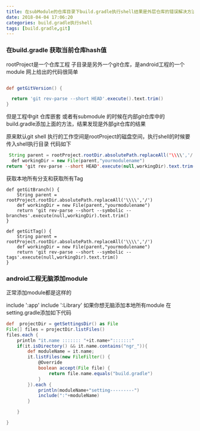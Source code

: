 ```yaml
---
title: 在subModule的仓库目录下build.gradle执行shell结果是外层仓库的错误解决方法
date: 2018-04-04 17:06:20
categories: build.gradle执行shell
tags: [build.gradle,git]
---
```


### 在build.gradle 获取当前仓库hash值
rootProject是一个仓库工程
子目录是另外一个git仓库，是android工程的一个module
网上给出的代码很简单
```groovy

def getGitVersion() {

  return 'git rev-parse --short HEAD'.execute().text.trim()
}

```
但是工程中git 仓库嵌套 或者有submodule 的时候在内部git仓库中的build.gradle添加上面的方法，结果发现是外部git仓库的结果

原来默认git shell 执行的工作空间是rootProject的磁盘空间，执行shell的时候要传入shell执行目录
代码如下
```java
 String parent = rootProject.rootDir.absolutePath.replaceAll('\\\\','/')
  def workingDir = new File(parent,"yourmodulename")
return 'git rev-parse --short HEAD'.execute(null,workingDir).text.trim()
```


获取本地所有分支和获取所有Tag
```
def getGitBranch() {
    String parent = rootProject.rootDir.absolutePath.replaceAll('\\\\','/')
    def workingDir = new File(parent,"yourmodulename")
    return 'git rev-parse --short --symbolic --branches'.execute(null,workingDir).text.trim()
}

def getGitTag() {
    String parent = rootProject.rootDir.absolutePath.replaceAll('\\\\','/')
    def workingDir = new File(parent,"yourmodulename")
    return 'git rev-parse --short --symbolic --tags'.execute(null,workingDir).text.trim()
}
```
### android工程无脑添加module
正常添加module都是这样的

include ':app'
include ':Library'
如果你想无脑添加本地所有module
在setting.gradle添加如下代码

```groovy
def  projectDir = getSettingsDir() as File
File[] files = projectDir.listFiles()
files.each {
    println "it.name ::::::: "+it.name+":::::::"
    if(it.isDirectory() && it.name.contains("ngr_")){
        def moduleName = it.name;
        it.listFiles(new FileFilter() {
            @Override
            boolean accept(File file) {
                return file.name.equals("build.gradle")
            }
        }).each {
            println(moduleName+"setting---------")
            include(":"+moduleName)
        }

    }

}
```